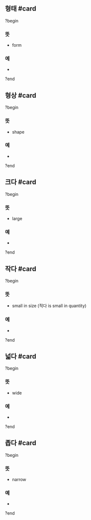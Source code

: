 ## 형태 #card
?begin
### 뜻
- form
### 예
-
?end

## 형상 #card
?begin
### 뜻
- shape
### 예
-
?end


## 크다 #card
?begin
### 뜻
- large
### 예
-
<!--SR:!2025-05-26,30,270-->
?end


## 작다 #card
?begin
### 뜻
- small in size (적다 is small in quantity)
### 예
-
?end


## 넓다 #card
?begin
### 뜻
- wide
### 예
-
<!--SR:!2025-07-01,60,270-->
?end


## 좁다 #card
?begin
### 뜻
- narrow
### 예
-
?end

